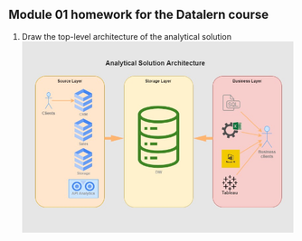 ## Module 01 homework for the Datalern course

1. Draw the top-level architecture of the analytical solution
![Illustration for the project](https://github.com/ihoraryku/datalern/blob/main/DE-101/Module01/Analytical%20Archetecture.jpg)
